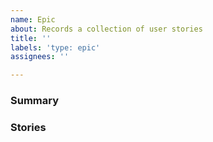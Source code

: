 ```yaml
---
name: Epic
about: Records a collection of user stories
title: ''
labels: 'type: epic'
assignees: ''

---
```


### Summary ###


### Stories ###

